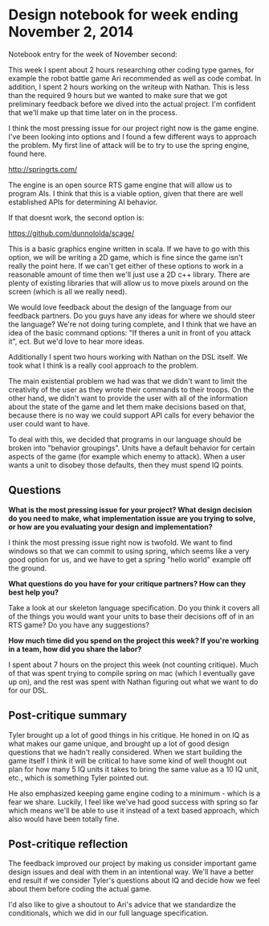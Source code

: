 # Design notebook for week ending November 2, 2014

Notebook entry for the week of November second:

This week I spent about 2 hours researching other coding
type games, for example the robot battle game Ari recommended
as well as code combat. In addition, I spent 2 hours working on
the writeup with Nathan. This is less than the required 9 hours
but we wanted to make sure that we got preliminary feedback
before we dived into the actual project. I'm confident that we'll
make up that time later on in the process.

I think the most pressing issue for our project right now is
the game engine. I've been looking into options and I found
a few different ways to approach the problem. My first line
of attack will be to try to use the spring engine, found here.

http://springrts.com/

The engine is an open source RTS game engine that will allow us to
program AIs. I think that this is a viable option, given that
there are well established APIs for determining AI behavior.

If that doesnt work, the second option is:

https://github.com/dunnololda/scage/

This is a basic graphics engine written in scala. If we have to
go with this option, we will be writing a 2D game, which is fine
since the game isn't really the point here. If we can't get either
of these options to work in a reasonable amount of time then we'll
just use a 2D c++ library. There are plenty of existing libraries that
will allow us to move pixels around on the screen (which is
all we really need).

We would love feedback about the design of the language from
our feedback partners. Do you guys have any ideas for where we
should steer the language? We're not doing turing complete,
and I think that we have an idea of the basic command options:
"If theres a unit in front of you attack it", ect. But we'd love
to hear more ideas.

Additionally I spent two hours working with Nathan on the 
DSL itself. We took what I think is a really cool approach to 
the problem. 

The main existential problem we had was that we didn't want
to limit the creativity of the user as they wrote their 
commands to their troops. On the other hand, we didn't want
to provide the user with all of the information about the
state of the game and let them make decisions based on that, 
because there is no way we could support API calls for
every behavior the user could want to have.

To deal with this, we decided that programs in our language 
should be broken into "behavior groupings".  Units have a 
default behavior for certain aspects of the game 
(for example which enemy to attack). When a user wants 
a unit to disobey those defaults, then they must spend IQ 
points. 

## Questions

**What is the most pressing issue for your project? What design decision do
you need to make, what implementation issue are you trying to solve, or how
are you evaluating your design and implementation?**

I think the most pressing issue right now is twofold. We want to find windows so 
that we can commit to using spring, which seems like a very good option for us,
and we have to get a spring "hello world" example off the ground.

**What questions do you have for your critique partners? How can they best help
you?**

Take a look at our skeleton language specification. Do you think it covers 
all of the things you would want your units to base their decisions off
of in an RTS game? Do you have any suggestions?

**How much time did you spend on the project this week? If you're working in a
team, how did you share the labor?**

I spent about 7 hours on the project this week (not counting critique). Much of that 
was spent trying to compile spring on mac (which I eventually gave up on), and the
rest was spent with Nathan figuring out what we want to do for our DSL. 

## Post-critique summary
Tyler brought up a lot of good things in his critique. He honed in on IQ as what makes our game unique, and brought up a lot of good design questions that we hadn't really considered. When we start building the game itself I think it will be critical to have some kind of well thought out plan for how many 5 IQ units it takes to bring the same value as a 10 IQ unit, etc., which is something Tyler pointed out. 

He also emphasized keeping game engine coding to a minimum - which is a fear we share. Luckily, I feel like we've had good success with spring so far which means we'll be able to use it instead of a text based approach, which also would have been totally fine. 

## Post-critique reflection
The feedback improved our project by making us consider important game design issues and deal with
them in an intentional way. We'll have a better end result if we consider Tyler's questions about IQ 
and decide how we feel about them before coding the actual game. 

I'd also like to give a shoutout to Ari's advice that we standardize the conditionals, which we 
did in our full language specification. 
